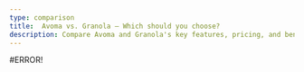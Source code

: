 ```yaml
---
type: comparison
title:  Avoma vs. Granola – Which should you choose?
description: Compare Avoma and Granola's key features, pricing, and benefits to find the best meeting assistant for your needs. Plus, discover Circleback as an alternative option.
---
```


#ERROR!